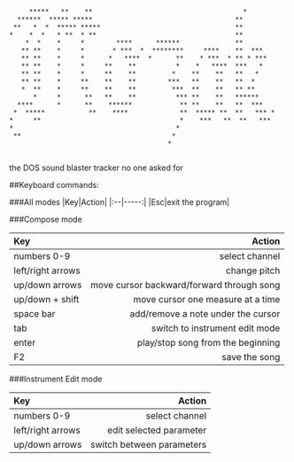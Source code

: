 ````
                                                                    
     *****   **    **                                      *        
  ******  ***** *****                                    **         
 **   *  *  ***** *****                                  **         
*    *  *   * **  * **                                   **         
    *  *    *     *        ****      ******              **         
   ** **    *     *       * ***  *  ********     ****    **  ***    
   ** **    *     *      *   ****  *      **    * ***  * ** * ***   
   ** **    *     *     **    **          *    *   ****  ***   *    
   ** **    *     *     **    **         *    **    **   **   *     
   ** **    *     **    **    **        ***   **    **   **  *      
   *  **    *     **    **    **         ***  **    **   ** **      
      *     *      **   **    **          *** **    **   ******     
  ****      *      **    ******            ** **    **   **  ***    
 *  *****           **    ****             **  ***** **  **   *** * 
*     **                                   *    ***   **  **   ***  
*                                         *                         
 **                                      *                          
                                        *                           
                                                                    

````

the DOS sound blaster tracker no one asked for

##Keyboard commands:

###All modes
|Key|Action|
|:--|-----:|
|Esc|exit the program|

###Compose mode

|Key|Action|
|:--|-----:|
|numbers 0-9|select channel|
|left/right arrows|change pitch|
|up/down arrows|move cursor backward/forward through song|
|up/down + shift|move cursor one measure at a time|
|space bar| add/remove a note under the cursor|
|tab|switch to instrument edit mode|
|enter|play/stop song from the beginning|
|F2|save the song|



###Instrument Edit mode

|Key|Action|
|:--|-----:|
|numbers 0-9|select channel|
|left/right arrows|edit selected parameter|
|up/down arrows|switch between parameters|